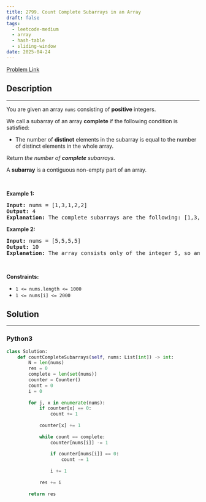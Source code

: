 ```yaml
---
title: 2799. Count Complete Subarrays in an Array
draft: false
tags: 
  - leetcode-medium
  - array
  - hash-table
  - sliding-window
date: 2025-04-24
---
```


[Problem Link](https://leetcode.com/problems/count-complete-subarrays-in-an-array/)

## Description

---
<p>You are given an array <code>nums</code> consisting of <strong>positive</strong> integers.</p>

<p>We call a subarray of an array <strong>complete</strong> if the following condition is satisfied:</p>

<ul>
	<li>The number of <strong>distinct</strong> elements in the subarray is equal to the number of distinct elements in the whole array.</li>
</ul>

<p>Return <em>the number of <strong>complete</strong> subarrays</em>.</p>

<p>A <strong>subarray</strong> is a contiguous non-empty part of an array.</p>

<p>&nbsp;</p>
<p><strong class="example">Example 1:</strong></p>

<pre>
<strong>Input:</strong> nums = [1,3,1,2,2]
<strong>Output:</strong> 4
<strong>Explanation:</strong> The complete subarrays are the following: [1,3,1,2], [1,3,1,2,2], [3,1,2] and [3,1,2,2].
</pre>

<p><strong class="example">Example 2:</strong></p>

<pre>
<strong>Input:</strong> nums = [5,5,5,5]
<strong>Output:</strong> 10
<strong>Explanation:</strong> The array consists only of the integer 5, so any subarray is complete. The number of subarrays that we can choose is 10.
</pre>

<p>&nbsp;</p>
<p><strong>Constraints:</strong></p>

<ul>
	<li><code>1 &lt;= nums.length &lt;= 1000</code></li>
	<li><code>1 &lt;= nums[i] &lt;= 2000</code></li>
</ul>


## Solution

---
### Python3
``` py title='count-complete-subarrays-in-an-array'
class Solution:
    def countCompleteSubarrays(self, nums: List[int]) -> int:
        N = len(nums)
        res = 0
        complete = len(set(nums))
        counter = Counter()
        count = 0
        i = 0
        
        for j, x in enumerate(nums):
            if counter[x] == 0:
                count += 1
                
            counter[x] += 1
            
            while count == complete:
                counter[nums[i]] -= 1
                
                if counter[nums[i]] == 0:
                    count -= 1
                    
                i += 1
            
            res += i
                
        return res
```

